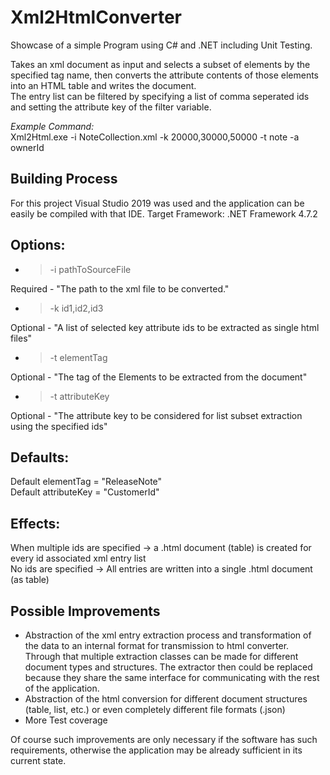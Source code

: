 # Xml2HtmlConverter

Showcase of a simple Program using C# and .NET including Unit Testing.  

Takes an xml document as input and selects a subset of elements by the specified tag name, then converts the attribute contents of those elements into
an HTML table and writes the document.  
The entry list can be filtered by specifying a list of comma seperated ids and setting the attribute key of the filter variable.  

*Example Command:*  
Xml2Html.exe -i NoteCollection.xml -k 20000,30000,50000 -t note -a ownerId

## Building Process
For this project Visual Studio 2019 was used and the application can be easily be compiled with that IDE.
Target Framework: .NET Framework 4.7.2

## Options:

- > -i pathToSourceFile  

Required - "The path to the xml file to be converted."
- > -k id1,id2,id3  

Optional - "A list of selected key attribute ids to be extracted as single html files"
- > -t elementTag  

Optional - "The tag of the Elements to be extracted from the document"
- > -t attributeKey  

Optional - "The attribute key to be considered for list subset extraction using the specified ids"

## Defaults:
Default elementTag = "ReleaseNote"  
Default attributeKey = "CustomerId"  

## Effects:
When multiple ids are specified -> a .html document (table) is created for every id associated xml entry list  
No ids are specified -> All entries are written into a single .html document (as table)

## Possible Improvements
- Abstraction of the xml entry extraction process and transformation of the data to an internal format for transmission to html converter.
Through that multiple extraction classes can be made for different document types and structures.
The extractor then could be replaced because they share the same interface for communicating with the rest of the application.
- Abstraction of the html conversion for different document structures (table, list, etc.) or even completely different file formats (.json)
- More Test coverage  
  
Of course such improvements are only necessary if the software has such requirements, otherwise the application may be already sufficient in its current state.  


